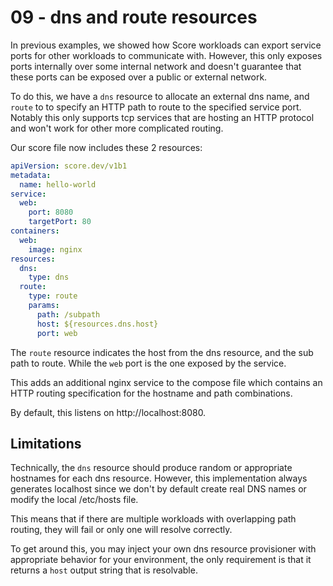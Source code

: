 # 09 - dns and route resources

In previous examples, we showed how Score workloads can export service ports for other workloads to communicate with. However, this only exposes ports internally over some internal network and doesn't guarantee that these ports can be exposed over a public or external network.

To do this, we have a `dns` resource to allocate an external dns name, and `route` to to specify an HTTP path to route to the specified service port. Notably this only supports tcp services that are hosting an HTTP protocol and won't work for other more complicated routing.

Our score file now includes these 2 resources:

```yaml
apiVersion: score.dev/v1b1
metadata:
  name: hello-world
service:
  web:
    port: 8080
    targetPort: 80
containers:
  web:
    image: nginx
resources:
  dns:
    type: dns
  route:
    type: route
    params:
      path: /subpath
      host: ${resources.dns.host}
      port: web
```

The `route` resource indicates the host from the dns resource, and the sub path to route. While the `web` port is the one exposed by the service.

This adds an additional nginx service to the compose file which contains an HTTP routing specification for the hostname and path combinations.

By default, this listens on http://localhost:8080.

## Limitations

Technically, the `dns` resource should produce random or appropriate hostnames for each dns resource. However, this implementation always generates localhost since we don't by default create real DNS names or modify the local /etc/hosts file.

This means that if there are multiple workloads with overlapping path routing, they will fail or only one will resolve correctly.

To get around this, you may inject your own dns resource provisioner with appropriate behavior for your environment, the only requirement is that it returns a `host` output string that is resolvable.
